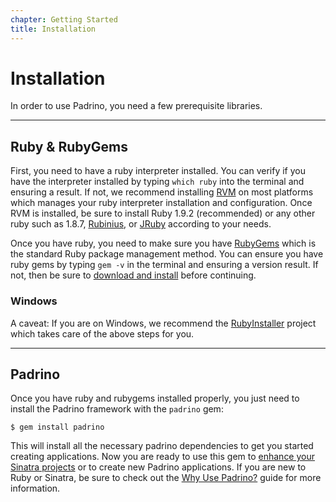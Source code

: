 ```yaml
---
chapter: Getting Started
title: Installation
---
```


# Installation

In order to use Padrino, you need a few prerequisite libraries.

--------------------------------------------------------------------------------

## Ruby & RubyGems

First, you need to have a ruby interpreter installed. You can verify if you have
the interpreter installed by typing `which ruby` into the terminal and ensuring
a result. If not, we recommend installing [RVM](https://rvm.io/ "RVM") on most
platforms which manages your ruby interpreter installation and configuration.
Once RVM is installed, be sure to install Ruby 1.9.2 (recommended) or any other
ruby such as 1.8.7, [Rubinius](http://rubini.us/ "Rubinius"), or
[JRuby](http://jruby.org/ "JRuby") according to your needs.

Once you have ruby, you need to make sure you have
[RubyGems](https://rubygems.org "RubyGems") which is the standard Ruby package
management method. You can ensure you have ruby gems by typing `gem -v` in the
terminal and ensuring a version result. If not, then be sure to
[download and install](https://rubygems.org/pages/download "download and
install") before continuing.

### Windows

A caveat: If you are on Windows, we recommend the
[RubyInstaller](http://rubyinstaller.org "RubyInstaller") project which takes
care of the above steps for you.

--------------------------------------------------------------------------------

## Padrino

Once you have ruby and rubygems installed properly, you just need to install the
Padrino framework with the `padrino` gem:

```shell
$ gem install padrino
```

This will install all the necessary padrino dependencies to get you started
creating applications. Now you are ready to use this gem to
[enhance your Sinatra projects](/guides/advanced-usage/standalone-usage-in-sinatra "enhance
your Sinatra projects") or to create new Padrino applications. If you are new to
Ruby or Sinatra, be sure to check out the
[Why Use Padrino?](/guides/introduction/why-use-padrino "Why Use Padrino?") guide for more
information.
